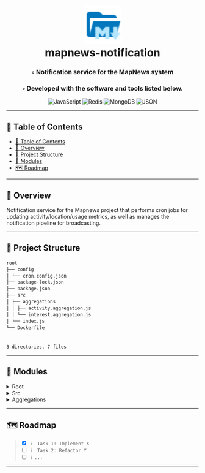 <div align="center">
<h1 align="center">
<img src="https://raw.githubusercontent.com/PKief/vscode-material-icon-theme/ec559a9f6bfd399b82bb44393651661b08aaf7ba/icons/folder-markdown-open.svg" width="100" />
<br>mapnews-notification
</h1>
<h3>◦ Notification service for the MapNews system</h3>
<h3>◦ Developed with the software and tools listed below.</h3>

<p align="center">
 
<img src="https://img.shields.io/badge/JavaScript-F7DF1E.svg?style&logo=JavaScript&logoColor=black" alt="JavaScript" /> 
<img src="https://img.shields.io/badge/Redis-DC382D.svg?style&logo=Redis&logoColor=white" alt="Redis" /> 

<img src="https://img.shields.io/badge/MongoDB-47A248.svg?style&logo=MongoDB&logoColor=white" alt="MongoDB" />   
<img src="https://img.shields.io/badge/JSON-000000.svg?style&logo=JSON&logoColor=white" alt="JSON" />
</p>
 
</div>

---

## 📒 Table of Contents

- [📒 Table of Contents](#-table-of-contents)
- [📍 Overview](#-overview) 
- [📂 Project Structure](#project-structure)
- [🧩 Modules](#modules) 
- [🗺 Roadmap](#-roadmap) 
---

## 📍 Overview

Notification service for the Mapnews project that performs cron jobs for updating activity/location/usage metrics, as well as manages the notification pipeline for broadcasting.

---
 
## 📂 Project Structure

```bash
root  
├── config
│ └── cron.config.json
├── package-lock.json
├── package.json
├── src
│ ├── aggregations
│ │ ├── activity.aggregation.js
│ │ └── interest.aggregation.js
│ └── index.js
└── Dockerfile
 

3 directories, 7 files
```

---

## 🧩 Modules

<details closed><summary>Root</summary>

| File                                                                                  | Summary                                                                                                                  |
| ------------------------------------------------------------------------------------- | ------------------------------------------------------------------------------------------------------------------------ |
| [Dockerfile](https://github.com/dubstep-warrior/mapnews-backend/blob/main/Dockerfile) | This code sets up a Node.js environment, installs dependencies, builds the app, and then starts the server on port 8000. | 

</details>

<details closed><summary>Src</summary>

| File                                                                                               | Summary                                                                                                                                                                                                                                                                                        |
| -------------------------------------------------------------------------------------------------- | ---------------------------------------------------------------------------------------------------------------------------------------------------------------------------------------------------------------------------------------------------------------------------------------------- |
 
| [index.js](https://github.com/dubstep-warrior/mapnews-backend/blob/main/notification/src/index.js) | This code is responsible for handling emergency and general subscriptions by publishing notifications to interested users. It also includes cron jobs for updating user metrics and locations. Redis and MongoDB are used for data storage and retrieval.                                      |

</details> 
 

<details closed><summary>Aggregations</summary>

| File                                                                                                                                          | Summary                                                                                                                                                                                                                                                                                                                                                                            |
| --------------------------------------------------------------------------------------------------------------------------------------------- | ---------------------------------------------------------------------------------------------------------------------------------------------------------------------------------------------------------------------------------------------------------------------------------------------------------------------------------------------------------------------------------- |
| [interest.aggregation.js](https://github.com/dubstep-warrior/mapnews-backend/blob/main/notification/src/aggregations/interest.aggregation.js) | This code defines the InterestAggregation function which takes an article as input and returns a MongoDB aggregation pipeline. The pipeline evaluates the usage history of articles to determine if they are suitable based on certain threshold values for combined category and tags usage. The pipeline eventually projects the \_id field of the suitable articles as strings. |
| [activity.aggregation.js](https://github.com/dubstep-warrior/mapnews-backend/blob/main/notification/src/aggregations/activity.aggregation.js) | This code performs an activity aggregation based on an article's location and tags. It calculates the distance from the article's location to nearby activities, filters based on time, groups tags, calculates their count and averages, matches tags of the article, and finally returns a result based on the comparison of the matched tags to the average.                    |

</details>

--- 

## 🗺 Roadmap

> - [x] `ℹ️  Task 1: Implement X`
> - [ ] `ℹ️  Task 2: Refactor Y`
> - [ ] `ℹ️ ...`

--- 
